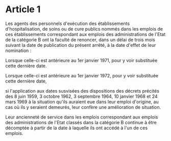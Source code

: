 # Article 1

Les agents des personnels d'exécution des établissements d'hospitalisation, de soins ou de cure publics nommés dans les emplois de ces établissements correspondant aux emplois des administrations de l'Etat de la catégorie B ont la faculté de renoncer, dans un délai de trois mois suivant la date de publication du présent arrêté, à la date d'effet de leur nomination :

Lorsque celle-ci est antérieure au 1er janvier 1971, pour y voir substituée cette dernière date.

Lorsque celle-ci est antérieure au 1er janvier 1972, pour y voir substituée cette dernière date,

si l'application aux dates susvisées des dispositions des décrets précités des 8 juin 1959, 3 octobre 1962, 3 septembre 1964, 10 janvier 1968 et 24 mars 1969 à la situation qu'ils auraient eue dans leur emploi d'origine, au cas où ils y seraient demeurés, leur confère une amélioration de situation.

Leur ancienneté de service dans les emplois correspondant aux emplois des administrations de l'Etat classés dans la catégorie B continue à être décomptée à partir de la date à laquelle ils ont accédé à l'un de ces emplois.
